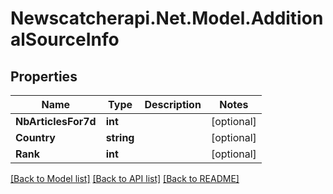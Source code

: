 # Newscatcherapi.Net.Model.AdditionalSourceInfo

## Properties

Name | Type | Description | Notes
------------ | ------------- | ------------- | -------------
**NbArticlesFor7d** | **int** |  | [optional] 
**Country** | **string** |  | [optional] 
**Rank** | **int** |  | [optional] 

[[Back to Model list]](../README.md#documentation-for-models) [[Back to API list]](../README.md#documentation-for-api-endpoints) [[Back to README]](../README.md)

